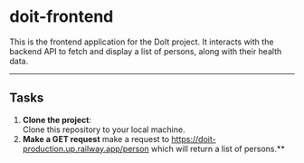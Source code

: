 # doit-frontend
This is the frontend application for the DoIt project. It interacts with the backend API to fetch and display a list of persons, along with their health data.

---

## Tasks

1. **Clone the project**:  
   Clone this repository to your local machine.
2. **Make a GET request**
   make a request to https://doit-production.up.railway.app/person which will return a list of persons.**
